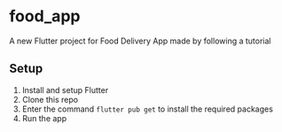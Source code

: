# food_app

A new Flutter project for Food Delivery App made by following a tutorial

## Setup

1. Install and setup Flutter
2. Clone this repo
3. Enter the command `flutter pub get` to install the required packages
4. Run the app